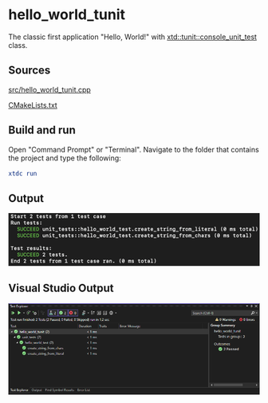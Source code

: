 # hello_world_tunit

The classic first application "Hello, World!" with [xtd::tunit::console_unit_test](https://gammasoft71.github.io/xtd/reference_guides/latest/classxtd_1_1tunit_1_1console__unit__test.html) class.

## Sources

[src/hello_world_tunit.cpp](src/hello_world_tunit.cpp)

[CMakeLists.txt](CMakeLists.txt)

## Build and run

Open "Command Prompt" or "Terminal". Navigate to the folder that contains the project and type the following:

```cmake
xtdc run
```

## Output

![Screenshot](../../../../docs/pictures/examples/hello_world_tunit.png)

## Visual Studio Output

![Screenshot](../../../../docs/pictures/examples/hello_world_tunit_vs.png)
